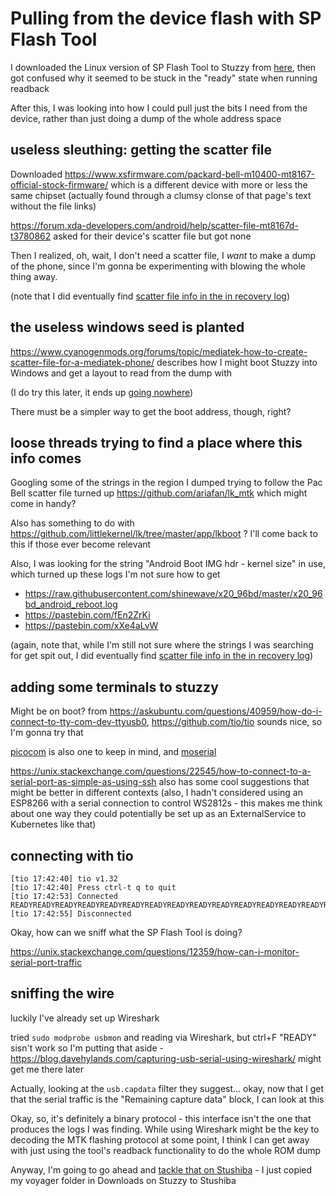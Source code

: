 # Pulling from the device flash with SP Flash Tool

I downloaded the Linux version of SP Flash Tool to Stuzzy from [here](https://spflashtools.com/category/linux), then got confused why it seemed to be stuck in the "ready" state when running readback

After this, I was looking into how I could pull just the bits I need from the device, rather than just doing a dump of the whole address space

## useless sleuthing: getting the scatter file

Downloaded https://www.xsfirmware.com/packard-bell-m10400-mt8167-official-stock-firmware/ which is a different device with more or less the same chipset (actually found through a clumsy clonse of that page's text without the file links)

https://forum.xda-developers.com/android/help/scatter-file-mt8167d-t3780862 asked for their device's scatter file but got none

Then I realized, oh, wait, I don't need a scatter file, I *want* to make a dump of the phone, since I'm gonna be experimenting with blowing the whole thing away.

(note that I did eventually find [scatter file info in the in recovery log](djaep-jyejg-4waps-7ygwf-4k4re))

## the useless windows seed is planted

https://www.cyanogenmods.org/forums/topic/mediatek-how-to-create-scatter-file-for-a-mediatek-phone/ describes how I might boot Stuzzy into Windows and get a layout to read from the dump with

(I do try this later, it ends up [going nowhere](phmkn-2mesm-c5a7v-zp3p8-m98fv))

There must be a simpler way to get the boot address, though, right?

## loose threads trying to find a place where this info comes

Googling some of the strings in the region I dumped trying to follow the Pac Bell scatter file turned up https://github.com/ariafan/lk_mtk which might come in handy?

Also has something to do with https://github.com/littlekernel/lk/tree/master/app/lkboot ? I'll come back to this if those ever become relevant

Also, I was looking for the string "Android Boot IMG hdr - kernel size" in use, which turned up these logs I'm not sure how to get

- https://raw.githubusercontent.com/shinewave/x20_96bd/master/x20_96bd_android_reboot.log
- https://pastebin.com/fEn2ZrKi
- https://pastebin.com/xXe4aLvW

(again, note that, while I'm still not sure where the strings I was searching for get spit out, I did eventually find [scatter file info in the in recovery log](djaep-jyejg-4waps-7ygwf-4k4re))

## adding some terminals to stuzzy

Might be on boot? from https://askubuntu.com/questions/40959/how-do-i-connect-to-tty-com-dev-ttyusb0, https://github.com/tio/tio sounds nice, so I'm gonna try that

[picocom](https://github.com/npat-efault/picocom) is also one to keep in mind, and [moserial](https://wiki.gnome.org/action/show/Apps/Moserial?action=show&redirect=moserial)

https://unix.stackexchange.com/questions/22545/how-to-connect-to-a-serial-port-as-simple-as-using-ssh also has some cool suggestions that might be better in different contexts (also, I hadn't considered using an ESP8266 with a serial connection to control WS2812s - this makes me think about one way they could potentially be set up as an ExternalService to Kubernetes like that)

## connecting with tio

```
[tio 17:42:40] tio v1.32
[tio 17:42:40] Press ctrl-t q to quit
[tio 17:42:53] Connected
READYREADYREADYREADYREADYREADYREADYREADYREADYREADYREADYREADYREADYREADYREADYREADYREADYREADYREADYREADYREADYREADYREADYREADYREADYREADYREADYREADYREADYREADYREADYREADYREADYREADYREADYREADYREADYREADYREADYREADYREADYREADYREADYREADYREADYREADYREADYREADYREADYREADYREADYREADYREADYREADYREADYREADYREADYREADYREADYREADYREADYREADYREADYREADYREADYREADYREADYREADYREADYREADYREADYREADYREADYREADYREADYREADYREADYREADYREADYREADYREADYREADYREADYREADYREADYREADY
[tio 17:42:55] Disconnected
```

Okay, how can we sniff what the SP Flash Tool is doing?

https://unix.stackexchange.com/questions/12359/how-can-i-monitor-serial-port-traffic

## sniffing the wire

luckily I've already set up Wireshark

tried `sudo modprobe usbmon` and reading via Wireshark, but ctrl+F "READY" sisn't work so I'm putting that aside - https://blog.davehylands.com/capturing-usb-serial-using-wireshark/ might get me there later

Actually, looking at the `usb.capdata` filter they suggest... okay, now that I get that the serial traffic is the "Remaining capture data" block, I can look at this

Okay, so, it's definitely a binary protocol - this interface isn't the one that produces the logs I was finding. While using Wireshark might be the key to decoding the MTK flashing protocol at some point, I think I can get away with just using the tool's readback functionality to do the whole ROM dump

Anyway, I'm going to go ahead and [tackle that on Stushiba](f0bth-zz6f7-rv9fd-wxs3h-17f67) - I just copied my voyager folder in Downloads on Stuzzy to Stushiba
